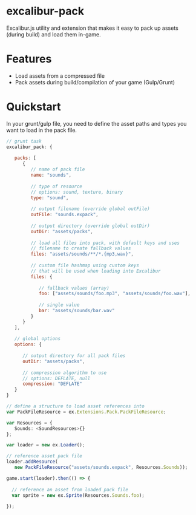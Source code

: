 # excalibur-pack

Excalibur.js utility and extension that makes it easy to pack 
up assets (during build) and load them in-game.

# Features

- Load assets from a compressed file
- Pack assets during build/compilation of your game (Gulp/Grunt)

# Quickstart

In your grunt/gulp file, you need to define the asset paths and types you want
to load in the pack file.

```js
// grunt task
excalibur_pack: {
   
   packs: [
      {
         // name of pack file
         name: "sounds",
         
         // type of resource
         // options: sound, texture, binary
         type: "sound",
         
         // output filename (override global outFile)
         outFile: "sounds.expack",
         
         // output directory (override global outDir)
         outDir: "assets/packs",
         
         // load all files into pack, with default keys and uses
         // filename to create fallback values
         files: "assets/sounds/**/*.{mp3,wav}",
         
         // custom file hashmap using custom keys
         // that will be used when loading into Excalibur
         files: {
            
            // fallback values (array)
            foo: ["assets/sounds/foo.mp3", "assets/sounds/foo.wav"],
            
            // single value
            bar: "assets/sounds/bar.wav"
         }
      }
   ],
   
   // global options
   options: {
      
      // output directory for all pack files
      outDir: "assets/packs",
      
      // compression algorithm to use
      // options: DEFLATE, null
      compression: "DEFLATE"
   }
}

```

```ts
// define a structure to load asset references into
var PackFileResource = ex.Extensions.Pack.PackFileResource;

var Resources = {
   Sounds: <SoundResources>{}
};

var loader = new ex.Loader();

// reference asset pack file
loader.addResource(
   new PackFileResource("assets/sounds.expack", Resources.Sounds));

game.start(loader).then(() => {
  
  // reference an asset from loaded pack file
  var sprite = new ex.Sprite(Resources.Sounds.foo);
   
});
```